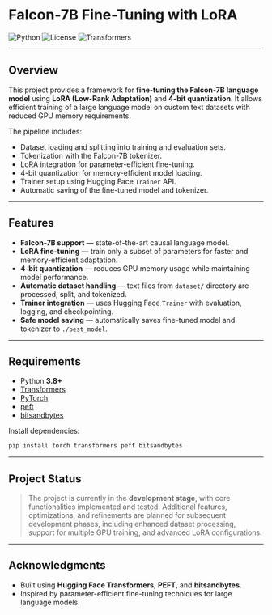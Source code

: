# Falcon-7B Fine-Tuning with LoRA

![Python](https://img.shields.io/badge/python-3.8%2B-blue)
![License](https://img.shields.io/badge/license-MIT-green)
![Transformers](https://img.shields.io/badge/Transformers-Falcon--7B-orange)

---

## Overview

This project provides a framework for **fine-tuning the Falcon-7B language model** using **LoRA (Low-Rank Adaptation)** and **4-bit quantization**.
It allows efficient training of a large language model on custom text datasets with reduced GPU memory requirements.

The pipeline includes:

* Dataset loading and splitting into training and evaluation sets.
* Tokenization with the Falcon-7B tokenizer.
* LoRA integration for parameter-efficient fine-tuning.
* 4-bit quantization for memory-efficient model loading.
* Trainer setup using Hugging Face `Trainer` API.
* Automatic saving of the fine-tuned model and tokenizer.

---

## Features

* **Falcon-7B support** — state-of-the-art causal language model.
* **LoRA fine-tuning** — train only a subset of parameters for faster and memory-efficient adaptation.
* **4-bit quantization** — reduces GPU memory usage while maintaining model performance.
* **Automatic dataset handling** — text files from `dataset/` directory are processed, split, and tokenized.
* **Trainer integration** — uses Hugging Face `Trainer` with evaluation, logging, and checkpointing.
* **Safe model saving** — automatically saves fine-tuned model and tokenizer to `./best_model`.

---

## Requirements

* Python **3.8+**
* [Transformers](https://pypi.org/project/transformers/)
* [PyTorch](https://pypi.org/project/torch/)
* [peft](https://pypi.org/project/peft/)
* [bitsandbytes](https://pypi.org/project/bitsandbytes/)

Install dependencies:

```bash
pip install torch transformers peft bitsandbytes
```

---

## Project Status

> The project is currently in the **development stage**, with core functionalities implemented and tested.
> Additional features, optimizations, and refinements are planned for subsequent development phases, including enhanced dataset processing, support for multiple GPU training, and advanced LoRA configurations.

---

## Acknowledgments

* Built using **Hugging Face Transformers**, **PEFT**, and **bitsandbytes**.
* Inspired by parameter-efficient fine-tuning techniques for large language models.

